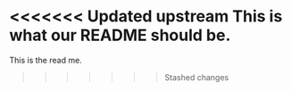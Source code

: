 <<<<<<< Updated upstream
This is what our README should be.
=======
This is the read me.
>>>>>>> Stashed changes
